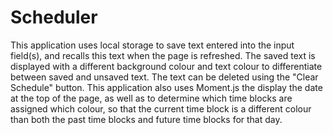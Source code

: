 # Scheduler
This application uses local storage to save text entered into the input field(s), and recalls this text when the page is refreshed. The saved text is displayed with a different background colour and text colour to differentiate between saved and unsaved text. The text can be deleted using the "Clear Schedule" button. This application also uses Moment.js the display the date at the top of the page, as well as to determine which time blocks are assigned which colour, so that the current time block is a different colour than both the past time blocks and future time blocks for that day.
